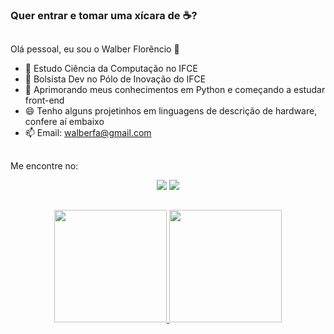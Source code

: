 ### Quer entrar e tomar uma xícara de :coffee:?
##

Olá pessoal, eu sou o Walber Florêncio 👋

- 🌱 Estudo Ciência da Computação no IFCE
- 🚀 Bolsista Dev no Pólo de Inovação do IFCE
- 🔭 Aprimorando meus conhecimentos em Python e começando a estudar front-end
- 😄 Tenho alguns projetinhos em linguagens de descrição de hardware, confere aí embaixo
- 📫 Email: walberfa@gmail.com

##

Me encontre no:
<div align="center">
  
  <a href="https://www.instagram.com/walber.florencio/"><img src="https://img.shields.io/badge/Instagram-E4405F?style=for-the-badge&logo=instagram&logoColor=white"></a>
  <a href="https://www.linkedin.com/in/walber-florencio/"><img src="https://img.shields.io/badge/LinkedIn-0077B5?style=for-the-badge&logo=linkedin&logoColor=white"/></a>

</div>
  
##

<div align="center">
  <a href="https://github.com/walberfa">
  <img height="180em" src="https://github-readme-stats.vercel.app/api?username=walberfa&show_icons=true&theme=dracula&include_all_commits=true&count_private=true"/>
  <img height="180em" src="https://github-readme-stats.vercel.app/api/top-langs/?username=walberfa&layout=compact&theme=dracula&count_private=false"/>
 
</div>

<!--
**walberfa/walberfa** is a ✨ _special_ ✨ repository because its `README.md` (this file) appears on your GitHub profile.

Here are some ideas to get you started:

- 🔭 I’m currently working on ...
- 🌱 I’m currently learning ...
- 👯 I’m looking to collaborate on ...
- 🤔 I’m looking for help with ...
- 💬 Ask me about ...
- 📫 How to reach me: ...
- 😄 Pronouns: ...
- ⚡ Fun fact: ...
-->
